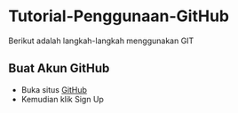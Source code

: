 # Tutorial-Penggunaan-GitHub
Berikut adalah langkah-langkah menggunakan GIT
## Buat Akun GitHub
- Buka situs [GitHub](https://github.com/)
- Kemudian klik Sign Up

